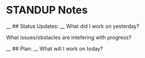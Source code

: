 # STANDUP Notes


__ ## Status Updates: __
What did I work on yesterday?



What issues/obstacles are intefering with progress?



__ ## Plan: __
What will I work on today?
